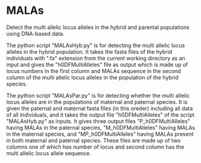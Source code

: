 # MALAs
Detect the multi allelic locus alleles in the hybrid and parental populations using DNA-based data.

The python script "MALAsHyb.py" is for detecting the multi allelic locus alleles in the hybrid population. It takes the fasta files of the hybrid individuals with ".fa" extension from the current working directory as an input and gives the "h0DFMultiAlleles" file as output which is made up of locus numbers in the first column and MALAs sequence in the second column of the multi allelic locus alleles in the population of the hybrid species.

The python script "MALAsPar.py" is for detecting whether the multi allelic locus alleles are in the populations of maternal and paternal species. It is given the paternal and maternal fasta files (in this oreder) including all data of all individuals, and it takes the output file "h0DFMultiAlleles" of the script "MALAsHyb.py" as inputs. It gives three output files "P_h0DFMultiAlleles" having MALAs in the paternal species, "M_h0DFMultiAlleles" having MALAs in the maternal species, and "MP_h0DFMultiAlleles" having MALAs present in both maternal and paternal species. These files are made up of two columns one of which has number of locus and second column has the multi allelic locus allele sequence.
